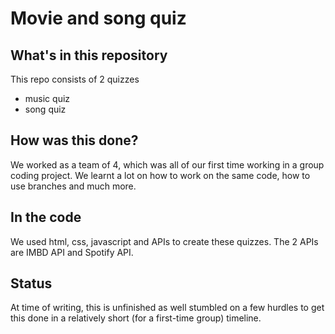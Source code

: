 # Movie and song quiz

## What's in this repository
This repo consists of 2 quizzes
- music quiz
- song quiz 

## How was this done?
We worked as a team of 4, which was all of our first time working in a group coding project. We learnt a lot on how to work on the same code, how to use branches and much more. 

## In the code 
We used html, css, javascript and APIs to create these quizzes. The 2 APIs are IMBD API and Spotify API.

## Status 
At time of writing, this is unfinished as well stumbled on a few hurdles to get this done in a relatively short (for a first-time group) timeline. 
